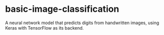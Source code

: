 # basic-image-classification
A neural network model that predicts digits from handwritten images, using Keras with TensorFlow as its backend.

